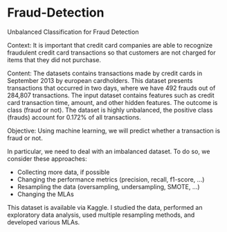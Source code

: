 # Fraud-Detection
Unbalanced Classification for Fraud Detection

Context:
It is important that credit card companies are able to recognize fraudulent credit card transactions so that customers 
are not charged for items that they did not purchase.

Content:
The datasets contains transactions made by credit cards in September 2013 by european cardholders.
This dataset presents transactions that occurred in two days, where we have 492 frauds out of 284,807 transactions. 
The input dataset contains features such as credit card transaction time, amount, and other hidden features. 
The outcome is class (fraud or not).
The dataset is highly unbalanced, the positive class (frauds) account for 0.172% of all transactions.

Objective:
Using machine learning, we will predict whether a transaction is fraud or not.

In particular, we need to deal with an imbalanced dataset. To do so, we consider these approaches:
- Collecting more data, if possible
- Changing the performance metrics (precision, recall, f1-score, ...)
- Resampling the data (oversampling, undersampling, SMOTE, ...)
- Changing the MLAs

This dataset is available via Kaggle. I studied the data, performed an exploratory data analysis, used multiple 
resampling methods, and developed various MLAs.

